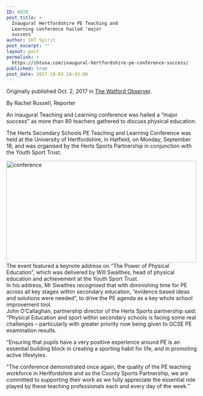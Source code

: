 ```yaml
---
ID: 6020
post_title: >
  Inaugural Hertfordshire PE Teaching and
  Learning conference hailed ‘major
  success’
author: IHT Spirit
post_excerpt: ""
layout: post
permalink: >
  https://ihtusa.com/inaugural-hertfordshire-pe-conference-success/
published: true
post_date: 2017-10-03 10:43:06
---
```

<div id="articlePage">
<div class="article-body">
<div>
<div class="p402_hide">

Originally published Oct. 2, 2017 in <a href="http://www.watfordobserver.co.uk/news/15570125.Inaugural_PE_Teaching_and_Learning_conference_hailed____major_success___/" target="_blank" rel="nofollow noopener">The Watford Observer</a>.

By Rachel Russell, Reporter

An inaugural Teaching and Learning conference was hailed a “major success” as more than 80 teachers gathered to discuss physical education.

The Herts Secondary Schools PE Teaching and Learning Conference was held at the University of Hertfordshire, in Hatfield, on Monday, September 18, and was organised by the Herts Sports Partnership in conjunction with the Youth Sport Trust.

<!--more--><a href="https://ihtusa.com/wp-content/uploads/2017/10/imgID128161787.jpg.gallery.jpg"><img class="alignleft wp-image-6021" src="https://ihtusa.com/wp-content/uploads/2017/10/imgID128161787.jpg.gallery-300x161.jpg" alt="conference" width="500" height="268" /></a>The event featured a keynote address on “The Power of Physical Education”, which was delivered by Will Swaithes, head of physical education and achievement at the Youth Sport Trust.
<div id="inArticleAd-1" class="advert-container">
<div id="DFP_in_article_mpu" data-google-query-id="CNrmv6je1NYCFUwvaQod2jwALQ">
<div id="google_ads_iframe_/154725070/www.watfordobserver.co.uk/news_1__container__">In his address, Mr Swaithes recognised that with diminishing time for PE across all key stages within secondary education, “evidence based ideas and solutions were needed”, to drive the PE agenda as a key whole school improvement tool.</div>
</div>
</div>
John O’Callaghan, partnership director of the Herts Sports partnership said: “Physical Education and sport within secondary schools is facing some real challenges – particularly with greater priority now being given to GCSE PE examination results.

“Ensuring that pupils have a very positive experience around PE is an essential building block in creating a sporting habit for life, and in promoting active lifestyles.

"The conference demonstrated once again, the quality of the PE teaching workforce in Hertfordshire and as the County Sports Partnership, we are committed to supporting their work as we fully appreciate the essential role played by these teaching professionals each and every day of the week.”

</div>
</div>
</div>
</div>
&nbsp;